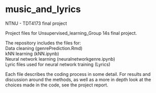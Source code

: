# music_and_lyrics
NTNU - TDT4173 final project

Project files for Unsupervised_learning_Group 14s final project.

The repository includes the files for:  
Data cleaning (genrePrediction.Rmd)  
kNN learning (kNN.ipynb)  
Neural network learning (neuralnetworkgenre.ipynb)  
Lyric files used for neural network training (Lyrics)

Each file describes the coding process in some detail. For results and discussion around the methods,
as well as a more in depth look at the choices made in the code, see the project report.


